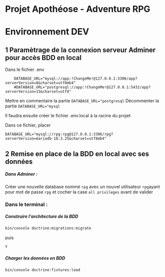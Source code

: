 # Projet Apothéose - Adventure RPG

# Environnement DEV

## 1 Paramètrage de la connexion serveur Adminer pour accès BDD en local

Dans le fichier .env
```env
    DATABASE_URL="mysql://app:!ChangeMe!@127.0.0.1:3306/app?serverVersion=8&charset=utf8mb4"
    #DATABASE_URL="postgresql://app:!ChangeMe!@127.0.0.1:5432/app?serverVersion=15&charset=utf8"
```
Mettre en commentaire la partie `DATABASE_URL="postgresql`
Décommenter la partie `DATABASE_URL="mysql`

Il faudra ensuite créer le fichier .env.local à la racine du projet

Dans ce fichier, placer 

```env
DATABASE_URL="mysql://rpg:rpg@127.0.0.1:3306/rpg?serverVersion=mariadb-10.3.25&charset=utf8mb4"
```

## 2 Remise en place de la BDD en local avec ses données

##### Dans Adminer :
Créer une nouvelle database nommé `rpg` avec un nouvel utilisateur `rpg`ayant pour mot de passe `rpg` et cocher la case `all privileges` avant de valider

### Dans le terminal :
##### Construire l'architecture de la BDD

```bash
bin/console doctrine:migrations:migrate  
```
puis 
```bash
Y
```
##### Charger les données en BDD
```bash
bin/console doctrine:fixtures:load
```


